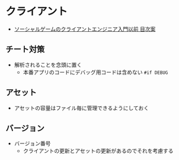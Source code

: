 # クライアント

- [ソーシャルゲームのクライアントエンジニア入門以前 目次案](https://gist.github.com/neon-izm/7da2f6e06d10dc1f3589a5fb1fc39d27)

## チート対策
* 解析されることを念頭に置く
  * 本番アプリのコードにデバッグ用コードは含めない `#if DEBUG`

## アセット
* アセットの容量はファイル毎に管理できるようにしておく

## バージョン
* バージョン番号
  * クライアントの更新とアセットの更新があるのでそれを考慮する
